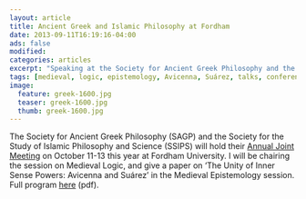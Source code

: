```yaml
---
layout: article
title: Ancient Greek and Islamic Philosophy at Fordham
date: 2013-09-11T16:19:16-04:00
ads: false
modified:
categories: articles
excerpt: "Speaking at the Society for Ancient Greek Philosophy and the Society for the Study of Islamic Philosophy and Science annual meeting at Fordham University."
tags: [medieval, logic, epistemology, Avicenna, Suárez, talks, conferences]
image:
  feature: greek-1600.jpg
  teaser: greek-1600.jpg
  thumb: greek-1600.jpg
---
```


The Society for Ancient Greek Philosophy (SAGP) and the Society for the Study of Islamic Philosophy and Science (SSIPS) will hold their [Annual Joint Meeting](http://www.societyancientgreekphilosophy.com/) on October 11-13 this year at Fordham University. I will be chairing the session on Medieval Logic, and give a paper on ‘The Unity of Inner Sense Powers: Avicenna and Suárez’ in the Medieval Epistemology session. Full program [here](http://www.societyancientgreekphilosophy.com/wp-content/uploads/2013/09/Program-Draft-final.pdf) (pdf).
